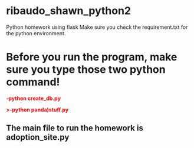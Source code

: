 # ribaudo_shawn_python2
Python homework using flask
Make sure you check the requirement.txt for the python environment.
<h1><b>Before you run the program, make sure you type those two python command!<b></h1>
<p style="color:red">-python create_db.py</p>
<p style="color:red">>-python panda)stuff.py</p>
  
  
  <h2>The main file to run the homework is adoption_site.py</h2>
